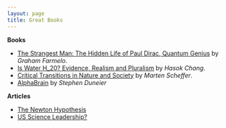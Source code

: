 ```yaml
---
layout: page
title: Great Books
---
```

**Books**
- [The Strangest Man: The Hidden Life of Paul Dirac, Quantum Genius](https://www.goodreads.com/book/show/6629359-the-strangest-man?from_search=true&from_srp=true&qid=jWUolA2sCd&rank=1) by *Graham Farmelo*.
- [Is Water H_20? Evidence, Realism and Pluralism](https://www.goodreads.com/book/show/14732461-is-water-h2o?from_search=true&from_srp=true&qid=0egD6vKoXQ&rank=1) by *Hasok Chang*.
- [Critical Transitions in Nature and Society](https://www.goodreads.com/book/show/6748069-critical-transitions-in-nature-and-society?ref=nav_sb_ss_1_21) by *Marten Scheffer*.
- [AlphaBrain](https://www.goodreads.com/book/show/34566011-alphabrain) by *Stephen Duneier*

**Articles**
- [The Newton Hypothesis](https://nintil.com/newton-hypothesis)
- [US Science Leadership?](https://nintil.com/us-science-leadership)
